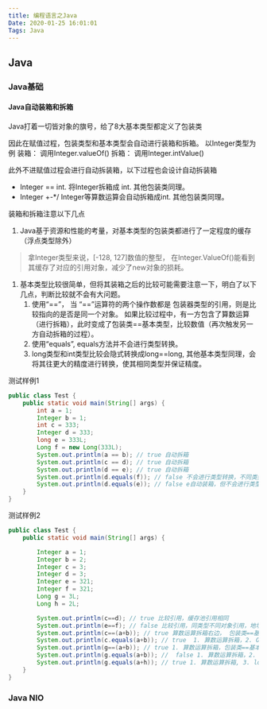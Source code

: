 ```yaml
---
title: 编程语言之Java
Date: 2020-01-25 16:01:01
Tags: Java
---
```




## Java

### Java基础

#### Java自动装箱和拆箱

Java打着一切皆对象的旗号，给了8大基本类型都定义了包装类

因此在赋值过程，包装类型和基本类型会自动进行装箱和拆箱。 以Integer类型为例
装箱： 调用Integer.valueOf()
拆箱： 调用Integer.intValue()

此外不进赋值过程会进行自动拆装箱，以下过程也会设计自动拆装箱

- Integer == int. 将Integer拆箱成 int. 其他包装类同理。
- Integer +-*/ Integer等算数运算会自动拆箱成int. 其他包装类同理。

装箱和拆箱注意以下几点

1. Java基于资源和性能的考量，对基本类型的包装类都进行了一定程度的缓存（浮点类型除外）

> 拿Integer类型来说，[-128, 127]数值的整型， 在Integer.ValueOf()能看到其缓存了对应的引用对象，减少了new对象的损耗。

1. 基本类型比较很简单，但将其装箱之后的比较可能需要注意一下，明白了以下几点，判断比较就不会有大问题。
   1. 使用“==”， 当 “==”运算符的两个操作数都是 包装器类型的引用，则是比较指向的是否是同一个对象。 如果比较过程中，有一方包含了算数运算（进行拆箱），此时变成了包装类==基本类型，比较数值（再次触发另一方自动拆箱的过程）。
   2. 使用“equals”, equals方法并不会进行类型转换。
   3. long类型和int类型比较会隐式转换成long==long, 其他基本类型同理，会将其往更大的精度进行转换，使其相同类型并保证精度。

测试样例1

```java
public class Test {
    public static void main(String[] args) {
        int a = 1;
        Integer b = 1;
        int c = 333;
        Integer d = 333;
        long e = 333L;
        Long f = new Long(333L);
        System.out.println(a == b); // true 自动拆箱
        System.out.println(c == d); // true 自动拆箱
        System.out.println(d == e); // true 自动拆箱
        System.out.println(d.equals(f)); // false 不会进行类型转换，不同类型不相同
        System.out.println(d.equals(e)); // false e自动装箱，但不会进行类型转换，不同类型不相同
    }
}
```

测试样例2

```java
public class Test {
    public static void main(String[] args) {

        Integer a = 1;
        Integer b = 2;
        Integer c = 3;
        Integer d = 3;
        Integer e = 321;
        Integer f = 321;
        Long g = 3L;
        Long h = 2L;

        System.out.println(c==d); // true 比较引用，缓存池引用相同
        System.out.println(e==f); // false 比较引用，同类型不同对象引用，地址不同
        System.out.println(c==(a+b)); // true 算数运算拆箱右边， 包装类==基本类型，再次拆箱左边
        System.out.println(c.equals(a+b)); // true  1. 算数运算拆箱，2. Object形参再装箱Integer，比较引用内数值
        System.out.println(g==(a+b)); // true 1. 算数运算拆箱，包装类==基本类型，再次拆箱左边， 3. long == int 隐式转换int为long
        System.out.println(g.equals(a+b)); //  false 1. 算数运算拆箱，2. Object形参再装箱Integer, 不同包装类，不相同
        System.out.println(g.equals(a+h)); // true 1. 算数运算拆箱, 3. long == int 隐式转换int为long, 3. Object形参再装箱Long, 相同包装类，内容相同
    }
}
```

### Java NIO